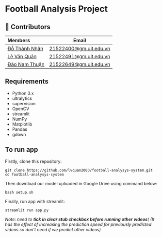 # Football Analysis Project

## 🤝 Contributors

| **Members**                                          |                        **Email**                        |
| :--------------------------------------------------- | :-----------------------------------------------------: |
| [Đỗ Thành Nhân](https://github.com/ThanhNhan411)         | [21522400@gm.uit.edu.vn](mailto:21522400@gm.uit.edu.vn) |
| [Lê Văn Quân](https://github.com/lvquan2003) | [21522491@gm.uit.edu.vn](mailto:21522491@gm.uit.edu.vn) |
| [Đào Nam Thuận](https://github.com/daonamthuan)      | [21522649@gm.uit.edu.vn](mailto:21522649@gm.uit.edu.vn) |

## Requirements
- Python 3.x
- ultralytics
- supervision
- OpenCV
- streamlit
- NumPy
- Matplotlib
- Pandas
- gdown

## To run app
Firstly, clone this repository:
```
git clone https://github.com/lvquan2003/football-analysys-system.git
cd football-analysys-system
```
Then download our model uploaded in Google Drive using command below:
```
bash setup.sh
```
Finally, run app with streamlit:
```
streamlit run app.py
```

*Note: need to **tick in clear stub checkbox before running other videos**( (It has the effect of increasing the prediction speed for previously predicted videos so don't need if we predict other videos)*
